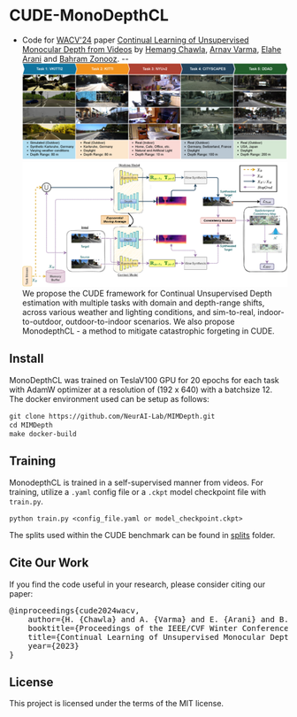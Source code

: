 # CUDE-MonoDepthCL

- Code for [WACV'24](https://wacv2024.thecvf.com/) paper [Continual Learning of Unsupervised Monocular Depth from Videos](https://arxiv.org/abs/2311.02393) by
[Hemang Chawla](https://scholar.google.com/citations?user=3QSih2AAAAAJ&hl=en&oi=ao),
[Arnav Varma](https://scholar.google.nl/citations?user=JcqW3_QAAAAJ&hl=en&oi=ao), 
[Elahe Arani](https://scholar.google.nl/citations?user=e_I_v6cAAAAJ&hl=en&oi=ao) and 
[Bahram Zonooz](https://scholar.google.com/citations?hl=en&user=FZmIlY8AAAAJ).
--
![alt text](assets/CUDE.png "CUDE")
![alt text](assets/MonodepthCL.png "MonodepthCL")
We propose the CUDE framework for Continual Unsupervised Depth estimation with multiple tasks with domain and depth-range shifts, across various weather and lighting conditions, and sim-to-real, indoor-to-outdoor, outdoor-to-indoor scenarios. We also propose MonodepthCL - a method to mitigate catastrophic forgeting in CUDE. 

## Install

MonoDepthCL was trained on TeslaV100 GPU for 20 epochs for each task with AdamW optimizer at a resolution of (192 x 640) with a 
batchsize 12. The docker environment used can be setup as follows:

```
git clone https://github.com/NeurAI-Lab/MIMDepth.git
cd MIMDepth
make docker-build
```

## Training
MonodepthCL is trained in a self-supervised manner from videos. 
For training, utilize a `.yaml` config file or a `.ckpt` model checkpoint file with `train.py`.
```
python train.py <config_file.yaml or model_checkpoint.ckpt>
```
The splits used within the CUDE benchmark can be found in [splits](splits) folder.

## Cite Our Work
If you find the code useful in your research, please consider citing our paper:
<pre>
@inproceedings{cude2024wacv,
	author={H. {Chawla} and A. {Varma} and E. {Arani} and B. {Zonooz}},
	booktitle={Proceedings of the IEEE/CVF Winter Conference on Applications of Computer Vision},
	title={Continual Learning of Unsupervised Monocular Depth from Videos},
	year={2023}
}
</pre>

## License

This project is licensed under the terms of the MIT license.
